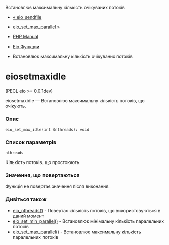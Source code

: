 Встановлює максимальну кількість очікуваних потоків

-   [« eio\_sendfile](function.eio-sendfile.html)
    
-   [eio\_set\_max\_parallel »](function.eio-set-max-parallel.html)
    
-   [PHP Manual](index.html)
    
-   [Eio Функции](ref.eio.html)
    
-   Встановлює максимальну кількість очікуваних потоків
    

# eiosetmaxidle

(PECL eio >= 0.0.1dev)

eiosetmaxidle — Встановлює максимальну кількість потоків, що очікують.

### Опис

```methodsynopsis
eio_set_max_idle(int $nthreads): void
```

### Список параметрів

`nthreads`

Кількість потоків, що простоюють.

### Значення, що повертаються

Функція не повертає значення після виконання.

### Дивіться також

-   [eio\_nthreads()](function.eio-nthreads.html) - Повертає кількість потоків, що використовуються в даний момент
-   [eio\_set\_min\_parallel()](function.eio-set-min-parallel.html) - Встановлює мінімальну кількість паралельних потоків
-   [eio\_set\_max\_parallel()](function.eio-set-max-parallel.html) - Встановлює максимальну кількість паралельних потоків